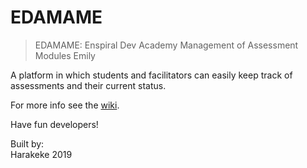 # EDAMAME
> EDAMAME: Enspiral Dev Academy Management of Assessment Modules Emily

A platform in which students and facilitators can easily keep track of assessments and their current status.

For more info see the [wiki](https://github.com/harakeke-2019/EDAMAME/wiki).

Have fun developers!

Built by:  
Harakeke 2019 

